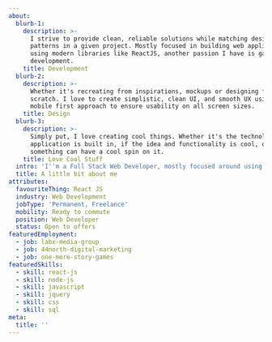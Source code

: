 ```yaml
---
about:
  blurb-1:
    description: >-
      I strive to provide clean, reliable solutions while matching design
      patterns in a given project. Mostly focused in building web applications
      using modern libraries like ReactJS, another passion I have is game
      development.
    title: Development
  blurb-2:
    description: >-
      Whether it's recreating from inspirations, mockups or designing from
      scratch. I love to create simplistic, clean UI, and smooth UX using a
      mobile first approach to ensure usability on all screen sizes.
    title: Design
  blurb-3:
    description: >-
      Simply put, I love creating cool things. Whether it's the technology an
      application is built in, if the idea and functionality is cool, or even if
      something can have a cool spin on it.
    title: Love Cool Stuff
  intro: 'I''m a Full Stack Web Developer, mostly focused around using Node and React.'
  title: A little bit about me
attributes:
  favouriteThing: React JS
  industry: Web Development
  jobType: 'Permanent, Freelance'
  mobility: Ready to commute
  position: Web Developer
  status: Open to offers
featuredEmployment:
  - job: labx-media-group
  - job: 44north-digital-marketing
  - job: one-more-story-games
featuredSkills:
  - skill: react-js
  - skill: node-js
  - skill: javascript
  - skill: jquery
  - skill: css
  - skill: sql
meta:
  title: ''
---
```


